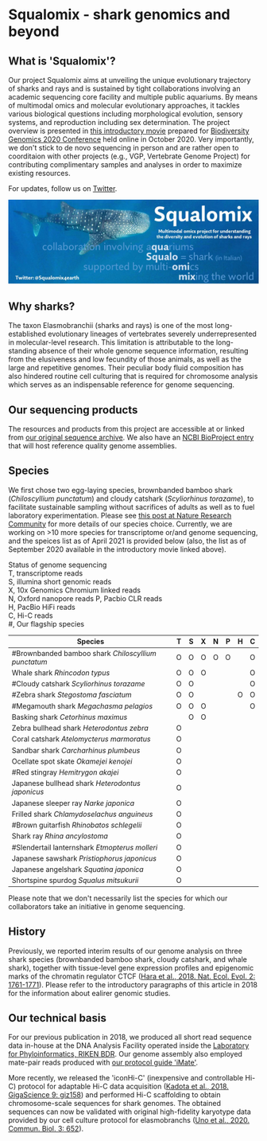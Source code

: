 # Squalomix - shark genomics and beyond

## What is 'Squalomix'?
Our project Squalomix aims at unveiling the unique evolutionary trajectory of sharks and rays and is sustained by tight collaborations involving an academic sequencing core facility and multiple public aquariums. By means of multimodal omics and molecular evolutionary approaches, it tackles various biological questions including morphological evolution, sensory systems, and reproduction including sex determination. The project overview is presented in [this introductory movie](https://youtu.be/3VG6t4Bqt8w) prepared for [Biodiversity Genomics 2020 Conference](https://www.sanger.ac.uk/science/biodiversity-genomics-2020/) held online in October 2020. Very importantly, we don't stick to de novo sequencing in person and are rather open to coorditaion with other projects (e.g., VGP, Vertebrate Genome Project) for contributing complimentary samples and analyses in order to maximize existing resources.

For updates, follow us on [Twitter](https://twitter.com/Squalomix4earth).


![logo](Squalomix-logo5.JPG)

## Why sharks?
The taxon Elasmobranchii (sharks and rays) is one of the most long-established evolutionary lineages of vertebrates severely underrepresented in molecular-level research. This limitation is attributable to the long-standing absence of their whole genome sequence information, resulting from the elusiveness and low fecundity of those animals, as well as the large and repetitive genomes. Their peculiar body fluid composition has also hindered routine cell culturing that is required for chromosome analysis which serves as an indispensable reference for genome sequencing. 

## Our sequencing products
The resources and products from this project are accessible at or linked from [our original sequence archive](https://transcriptome.riken.jp/squalomix/). We also have an [NCBI BioProject entry](https://www.ncbi.nlm.nih.gov/bioproject/PRJNA707598) that will host reference quality genome assemblies.

## Species
We first chose two egg-laying species, brownbanded bamboo shark (*Chiloscyllium punctatum*) and cloudy catshark (*Scyliorhinus torazame*), to facilitate sustainable sampling without sacrifices of adults as well as to fuel laboratory experimentation. Please see [this post at Nature Research Community](https://natureecoevocommunity.nature.com/posts/39600-decoding-shark-genomes-with-three-species-selected-for-different-reasons) for more details of our species choice. Currently, we are working on >10 more species for transcriptome or/and genome sequencing, and the speices list as of April 2021 is provided below (also, the list as of September 2020 available in the introductory movie linked above). 

Status of genome sequencing<br>
T, transcriptome reads<br>
S, illumina short genomic reads<br>
X, 10x Genomics Chromium linked reads<br>
N, Oxford nanopore reads
P, Pacbio CLR reads<br>
H, PacBio HiFi reads<br>
C, Hi-C reads<br>
#, Our flagship species<br>


| Species |T|S|X|N|P|H|C|
|----|----|----|----|----|----|----|----|
| #Brownbanded bamboo shark  *Chiloscyllium punctatum* | O | O | O | O | O |  | O |
| Whale shark  *Rhincodon typus* | O | O | O | |   |  | O |
| #Cloudy catshark  *Scyliorhinus torazame*  | O | O | |   | | | O |
| #Zebra shark  *Stegostoma fasciatum*  | O | O |  ||   | O | O |
| #Megamouth shark  *Megachasma pelagios*  | O | O | O ||    |  | O |
| Basking shark  *Cetorhinus maximus*  |  | O | O | |   |  |  |
| Zebra bullhead shark *Heterodontus zebra*  | O | ||   | | | |
| Coral catshark *Atelomycterus marmoratus*  | O | ||   | | | |
| Sandbar shark *Carcharhinus plumbeus*  | O | | | ||   | |
| Ocellate spot skate *Okamejei kenojei*  | O | | | |  | | |
| #Red stingray *Hemitrygon akajei*  | O | | | |  | | |
| Japanese bullhead shark *Heterodontus japonicus*  | O | | |  | | | |
| Japanese sleeper ray *Narke japonica*  | O | | | |  | | |
| Frilled shark *Chlamydoselachus anguineus* | O | | |  | | | |
| #Brown guitarfish *Rhinobatos schlegelii*  | O | | ||   | | |
| Shark ray *Rhina ancylostoma*  | O | | | |  | | |
| #Slendertail lanternshark *Etmopterus molleri*  | O | | | |  | | |
| Japanese sawshark *Pristiophorus japonicus*  | O | | ||   | | |
| Japanese angelshark *Squatina japonica*  | O | | ||   | | |
| Shortspine spurdog *Squalus mitsukurii*  | O | | ||   | | |

Please note that we don't necessarily list the species for which our collaborators take an initiative in genome sequencing.

## History
Previously, we reported interim results of our genome analysis on three shark species (brownbanded bamboo shark, cloudy catshark, and whale shark), together with tissue-level gene expression profiles and epigenomic marks of the chromatin regulator CTCF ([Hara et al., 2018. Nat. Ecol. Evol. 2: 1761-1771](https://www.nature.com/articles/s41559-018-0673-5)). Please refer to the introductory paragraphs of this article in 2018 for the information about ealirer genomic studies.

## Our technical basis
For our previous publication in 2018, we produced all short read sequence data in-house at the DNA Analysis Facility operated inside the [Laboratory for Phyloinformatics, RIKEN BDR](https://www.bdr.riken.jp/en/research/labs/kuraku-s/). Our genome assembly also employed mate-pair reads produced with [our protocol guide 'iMate'](https://www.slideshare.net/xsighex/imate-protocol-guide-version-20).

More recently, we released the 'iconHi-C' (inexpensive and controllable Hi-C) protocol for adaptable Hi-C data acquisition ([Kadota et al., 2018. GigaScience 9: giz158](https://doi.org/10.1093/gigascience/giz158)) and performed Hi-C scaffolding to obtain chromosome-scale sequences for shark genomes. The obtained sequences can now be validated with original high-fidelity karyotype data provided by our cell culture protocol for elasmobranchs ([Uno et al., 2020. Commun. Biol. 3: 652](https://www.nature.com/articles/s42003-020-01373-7)). 


